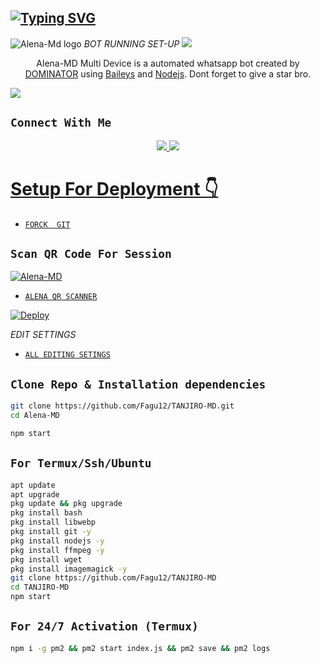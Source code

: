 ## [![Typing SVG](https://readme-typing-svg.herokuapp.com?font=Rockstar-ExtraBold&color=F33A6A&lines=𝐖𝐄𝐋𝐂𝐎𝐌𝐄+𝐓𝐎+𝐀𝐥𝐞𝐧𝐚+-+𝐌𝐃+𝐖𝐀+𝐁𝐎𝐓+𝐑𝐄𝐏𝐎.;𝘾𝙍𝙀𝘼𝙏𝙀𝘿++𝘽𝙔+𝐃𝐎𝐌𝐈𝐍𝐀𝐓𝐎𝐑+𝘼𝙉𝘿+𝐀𝐁𝐔;𝙏𝙃𝙄𝙎+𝙄𝙎+𝘼+𝘽𝙂𝙈+𝙎𝙏𝙄𝘾𝙆𝙀𝙍+𝘽𝙊𝙏;𝙒𝙄𝙏𝙃+𝙈𝙊𝙍𝙀+𝙁𝙀𝘼𝙏𝙐𝙍𝙀𝙎;𝙏𝙃𝘼𝙉𝙆𝙎+𝙁𝙊𝙍+𝙑𝙄𝙎𝙄𝙏𝙄𝙉𝙂+𝙊𝙐𝙍+𝙂𝙄𝙏)](https://git.io/typing-svg)
![Alena-Md logo](https://i.imgur.com/zoD0i0v.jpeg)
   *BOT RUNNING SET-UP*
<img src="https://user-images.githubusercontent.com/73097560/115834477-dbab4500-a447-11eb-908a-139a6edaec5c.gif">

<p align="center">
Alena-MD Multi Device is a automated whatsapp bot created by <a href="https://github.com/dominator454" target="_blank">DOMINATOR</a> using <a href="https://github.com/adiwajshing/Baileys" target="_blank">Baileys</a> and <a href="https://github.com/nodejs" target="_blank">Nodejs</a>. Dont forget to give a star bro.
</p>
<img src="https://user-images.githubusercontent.com/73097560/115834477-dbab4500-a447-11eb-908a-139a6edaec5c.gif">

## ```Connect With Me```
<p align="center">
<a href="https://wa.me/919968778724"><img src="https://img.shields.io/badge/Contact DOMINATOR-25D366?style=for-the-badge&logo=whatsapp&logoColor=white" />
<a href="https://chat.whatsapp.com/JwU0S28WIzA1IYOtNkgnoJ"><img src="https://img.shields.io/badge/Join Official GC-25D366?style=for-the-badge&logo=whatsapp&logoColor=white" />
<br>
</p>

# Setup For Deployment 👇

* [`FORCK  GIT`](https://github.com/Fagu12/TANJIRO-MD/fork)

## `Scan QR Code For Session`
[![Alena-MD](https://repl.it/badge/github/quiec/whatsasena)](https://replit.com/@DGXeon/Cheems-Bot-Multi-Device-Qr-Code-Generator?output%20only=1&lite=1#index.js)

 * [`ALENA QR SCANNER`](https://replit.com/@DGXeon/Cheems-Bot-Multi-Device-Qr-Code-Generator?output%20only=1&lite=1#index.js)

[![Deploy](https://www.herokucdn.com/deploy/button.svg)](https://heroku.com/deploy?template=https://github.com/Fagu12/TANJIRO-MD)



*EDIT SETTINGS*

* [`ALL EDITING SETINGS`](https://github.com/Fagu12/TANJIRO-MD/blob/Jsl-Beta/settings.js)

## `Clone Repo & Installation dependencies`
```bash
git clone https://github.com/Fagu12/TANJIRO-MD.git
cd Alena-MD

npm start
```
## `For Termux/Ssh/Ubuntu`
```bash
apt update
apt upgrade
pkg update && pkg upgrade
pkg install bash
pkg install libwebp
pkg install git -y
pkg install nodejs -y 
pkg install ffmpeg -y 
pkg install wget
pkg install imagemagick -y
git clone https://github.com/Fagu12/TANJIRO-MD
cd TANJIRO-MD
npm start
```
## `For 24/7 Activation (Termux)`
```bash
npm i -g pm2 && pm2 start index.js && pm2 save && pm2 logs
```
